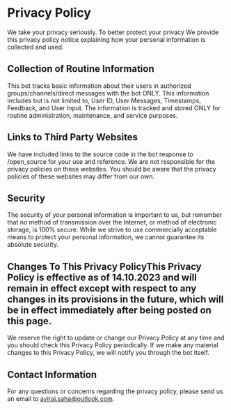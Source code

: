# Privacy Policy

We take your privacy seriously. To better protect your privacy We provide this privacy policy notice explaining how your personal information is collected and used.


## Collection of Routine Information

This bot tracks basic information about their users in authorized groups/channels/direct messages with the bot ONLY. This information includes but is not limited to, User ID, User Messages, Timestamps, Feedback, and User Input. The information is tracked and stored ONLY for routine administration, maintenance, and service purposes.


## Links to Third Party Websites

We have included links to the source code in the bot response to /open_source for your use and reference. We are not responsible for the privacy policies on these websites. You should be aware that the privacy policies of these websites may differ from our own.


## Security

The security of your personal information is important to us, but remember that no method of transmission over the Internet, or method of electronic storage, is 100% secure. While we strive to use commercially acceptable means to protect your personal information, we cannot guarantee its absolute security.


## Changes To This Privacy PolicyThis Privacy Policy is effective as of 14.10.2023 and will remain in effect except with respect to any changes in its provisions in the future, which will be in effect immediately after being posted on this page.
We reserve the right to update or change our Privacy Policy at any time and you should check this Privacy Policy periodically. If we make any material changes to this Privacy Policy, we will notify you through the bot itself.


## Contact Information

For any questions or concerns regarding the privacy policy, please send us an email to aviraj.saha@outlook.com.

